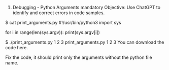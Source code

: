 1. Debugging - Python Arguments
mandatory
Objective: Use ChatGPT to identify and correct errors in code samples.

$ cat print_arguments.py
#!/usr/bin/python3
import sys

for i in range(len(sys.argv)):
    print(sys.argv[i])

$ ./print_arguments.py 1 2 3
print_arguments.py
1
2
3
You can download the code here.

Fix the code, it should print only the arguments without the python file name.